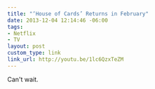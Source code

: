 ```yaml
---
title: "‘House of Cards’ Returns in February"
date: 2013-12-04 12:14:46 -06:00
tags:
- Netflix
- TV
layout: post
custom_type: link
link_url: http://youtu.be/1lc6QzxTeZM
---
```


Can't wait.
